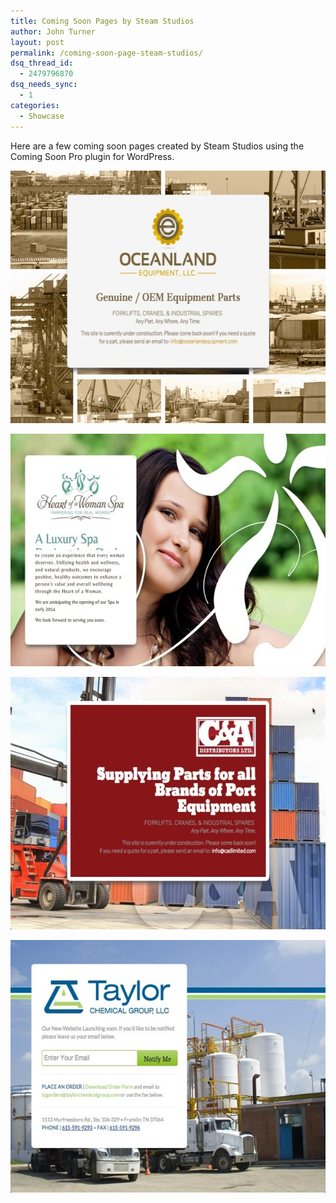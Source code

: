 ```yaml
---
title: Coming Soon Pages by Steam Studios
author: John Turner
layout: post
permalink: /coming-soon-page-steam-studios/
dsq_thread_id:
  - 2479796870
dsq_needs_sync:
  - 1
categories:
  - Showcase
---
```

Here are a few coming soon pages created by Steam Studios using the Coming Soon Pro plugin for WordPress.

[<img class="alignnone size-large wp-image-668" alt="http://oceanlandequipment.com Coming Soon page" src="/wp-content/uploads/2014/03/2014-03-21_19-53-52-600x404.jpg" width="600" height="404" />][1]

[<img class="alignnone size-large wp-image-671" alt="http://www.heartofawomanspa.com Coming Soon page" src="/wp-content/uploads/2014/03/2014-03-21_19-55-12-600x372.jpg" width="600" height="372" />][2]

[<img class="alignnone size-large wp-image-670" alt="http://www.cadlimited.com Coming Soon Page" src="/wp-content/uploads/2014/03/2014-03-21_19-53-17-600x404.jpg" width="600" height="404" />][3]

[<img class="alignnone size-large wp-image-669" alt="http://www.taylorchemicalgroup.com Coming Soon Page" src="/wp-content/uploads/2014/03/2014-03-21_19-54-17-600x404.jpg" width="600" height="404" />][4]

 [1]: /wp-content/uploads/2014/03/2014-03-21_19-53-52.jpg
 [2]: /wp-content/uploads/2014/03/2014-03-21_19-55-12.jpg
 [3]: /wp-content/uploads/2014/03/2014-03-21_19-53-17.jpg
 [4]: /wp-content/uploads/2014/03/2014-03-21_19-54-17.jpg
